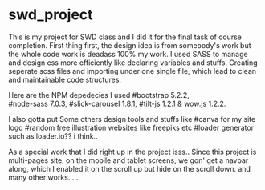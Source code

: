# swd_project
This is my project for SWD class and I did it for the final task of course completion.
First thing first, the design idea is from somebody's work but the whole code work is deadass 100% my work.
I used SASS to manage and design css more efficiently like declaring variables and stuffs.
Creating seperate scss files and importing under one single file, which lead to clean and maintainable code structures.

Here are the NPM depedecies I used
#bootstrap 5.2.2,  
#node-sass 7.0.3,
#slick-carousel 1.8.1,
#tilt-js 1.2.1 &
wow.js 1.2.2.

I also gotta put Some others design tools and stuffs like
#canva for my site logo
#random free illustration websites like freepiks etc
#loader generator such as loader.io?? i think..

As a special work that I did right up in the project isss..
Since this project is multi-pages site, on the mobile and tablet screens, we gon' get a navbar along, which I enabled it on the scroll up but hide 
on the scroll down. and many other works.....
